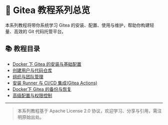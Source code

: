# 🦊 Gitea 教程系列总览

本系列教程将带你系统学习 Gitea 的安装、配置、使用与维护，帮助你构建轻量、高效的 Git 代码托管平台。

## 📚 教程目录

- [Docker 下 Gitea 的安装与基础配置](./install/README.md)
- [创建用户与代码仓库](./create-user-and-repo/README.md)
- [组织与团队管理](./org-team-management/README.md)
- [安装 Runner 与 CI/CD 集成(Gitea Actions)](./install-runner-and-ci/README.md)
- [Docker下 Gitea 的备份与恢复](./backup-restore/README.md)
- [高级配置与权限控制](./advanced-config/README.md)

---

> 本系列教程基于 Apache License 2.0 协议，欢迎学习、分享与引用，需注明原始出处。
